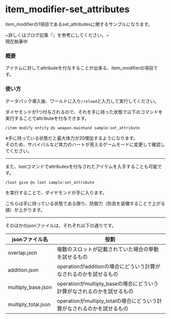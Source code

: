 # item_modifier-set_attributes
item_modifierの1項目であるset_attributesに関するサンプルになります。

~詳しくはブログ記事『[]()』を参考にしてください。~<br>
現在執筆中

<h3>概要</h3>
アイテムに対してattributeを付与することが出来る、item_modifierの項目です。

<h3>使い方</h3>

データパック導入後、ワールドに入り```/reload```と入力して実行してください。

ダイヤモンドが1つ付与されるので、それを手に持った状態で以下のコマンドを実行することでattributeを付与できます。

```copy
/item modify entity @s weapon.mainhand sample:set_attribute
```

※手に持っている状態だと最大体力が20増加するようになります。<br>
そのため、サバイバルなど体力のハートが見えるゲームモードに変更して確認してください。

---

また、lootコマンドでattributesを付与されたアイテムを入手することも可能です。

```copy
/loot give @s loot sample:set_attribute
```

を実行することで、ダイヤモンドが手に入ります。

こちらは手に持っている状態である限り、防御力（防具を装備することで上がる値）が上がります。

---

そのほかのjsonファイルは、それぞれ以下の通りです。

|jsonファイル名|役割|
|--|--|
|overlap.json|複数のスロットが記載されていた場合の挙動を試せるもの|
|addition.json|operationがadditionの場合にどういう計算がなされるのかを試せるもの|
|multiply_base.json|operationがmultiply_baseの場合にどういう計算がなされるのかを試せるもの|
|multiply_total.json|operationがmultiply_totalの場合にどういう計算がなされるのかを試せるもの|

